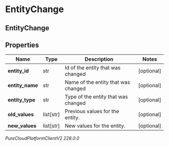 # EntityChange

## EntityChange

## Properties

|Name | Type | Description | Notes|
|------------ | ------------- | ------------- | -------------|
| **entity_id** | str | Id of the entity that was changed | [optional] |
| **entity_name** | str | Name of the entity that was changed | [optional] |
| **entity_type** | str | Type of the entity that was changed | [optional] |
| **old_values** | list[str] | Previous values for the entity. | [optional] |
| **new_values** | list[str] | New values for the entity. | [optional] |



_PureCloudPlatformClientV2 228.0.0_
